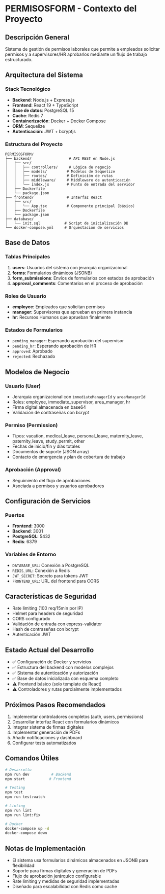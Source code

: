# PERMISOSFORM - Contexto del Proyecto

## Descripción General
Sistema de gestión de permisos laborales que permite a empleados solicitar permisos y a supervisores/HR aprobarlos mediante un flujo de trabajo estructurado.

## Arquitectura del Sistema

### Stack Tecnológico
- **Backend**: Node.js + Express.js
- **Frontend**: React 19 + TypeScript
- **Base de datos**: PostgreSQL 15
- **Cache**: Redis 7
- **Containerización**: Docker + Docker Compose
- **ORM**: Sequelize
- **Autenticación**: JWT + bcryptjs

### Estructura del Proyecto
```
PERMISOSFORM/
├── backend/                 # API REST en Node.js
│   ├── src/
│   │   ├── controllers/     # Lógica de negocio
│   │   ├── models/         # Modelos de Sequelize
│   │   ├── routes/         # Definición de rutas
│   │   ├── middleware/     # Middleware de autenticación
│   │   └── index.js        # Punto de entrada del servidor
│   ├── Dockerfile
│   └── package.json
├── frontend/               # Interfaz React
│   ├── src/
│   │   └── App.tsx         # Componente principal (básico)
│   ├── Dockerfile
│   └── package.json
├── database/
│   └── init.sql           # Script de inicialización DB
└── docker-compose.yml     # Orquestación de servicios
```

## Base de Datos

### Tablas Principales
1. **users**: Usuarios del sistema con jerarquía organizacional
2. **forms**: Formularios dinámicos (JSONB)
3. **form_submissions**: Envíos de formularios con estados de aprobación
4. **approval_comments**: Comentarios en el proceso de aprobación

### Roles de Usuario
- **employee**: Empleados que solicitan permisos
- **manager**: Supervisores que aprueban en primera instancia
- **hr**: Recursos Humanos que aprueban finalmente

### Estados de Formularios
- `pending_manager`: Esperando aprobación del supervisor
- `pending_hr`: Esperando aprobación de HR
- `approved`: Aprobado
- `rejected`: Rechazado

## Modelos de Negocio

### Usuario (User)
- Jerarquía organizacional con `immediateManagerId` y `areaManagerId`
- Roles: employee, immediate_supervisor, area_manager, hr
- Firma digital almacenada en base64
- Validación de contraseñas con bcrypt

### Permiso (Permission)
- Tipos: vacation, medical_leave, personal_leave, maternity_leave, paternity_leave, study_permit, other
- Fechas de inicio/fin y días totales
- Documentos de soporte (JSON array)
- Contacto de emergencia y plan de cobertura de trabajo

### Aprobación (Approval)
- Seguimiento del flujo de aprobaciones
- Asociada a permisos y usuarios aprobadores

## Configuración de Servicios

### Puertos
- **Frontend**: 3000
- **Backend**: 3001
- **PostgreSQL**: 5432
- **Redis**: 6379

### Variables de Entorno
- `DATABASE_URL`: Conexión a PostgreSQL
- `REDIS_URL`: Conexión a Redis
- `JWT_SECRET`: Secreto para tokens JWT
- `FRONTEND_URL`: URL del frontend para CORS

## Características de Seguridad
- Rate limiting (100 req/15min por IP)
- Helmet para headers de seguridad
- CORS configurado
- Validación de entrada con express-validator
- Hash de contraseñas con bcrypt
- Autenticación JWT

## Estado Actual del Desarrollo
- ✅ Configuración de Docker y servicios
- ✅ Estructura del backend con modelos complejos
- ✅ Sistema de autenticación y autorización
- ✅ Base de datos inicializada con esquema completo
- ⚠️ Frontend básico (solo template de React)
- ⚠️ Controladores y rutas parcialmente implementados

## Próximos Pasos Recomendados
1. Implementar controladores completos (auth, users, permissions)
2. Desarrollar interfaz React con formularios dinámicos
3. Integrar sistema de firmas digitales
4. Implementar generación de PDFs
5. Añadir notificaciones y dashboard
6. Configurar tests automatizados

## Comandos Útiles
```bash
# Desarrollo
npm run dev          # Backend
npm start           # Frontend

# Testing
npm test
npm run test:watch

# Linting
npm run lint
npm run lint:fix

# Docker
docker-compose up -d
docker-compose down
```

## Notas de Implementación
- El sistema usa formularios dinámicos almacenados en JSONB para flexibilidad
- Soporte para firmas digitales y generación de PDFs
- Flujo de aprobación jerárquico configurable
- Rate limiting y medidas de seguridad implementadas
- Diseñado para escalabilidad con Redis como cache